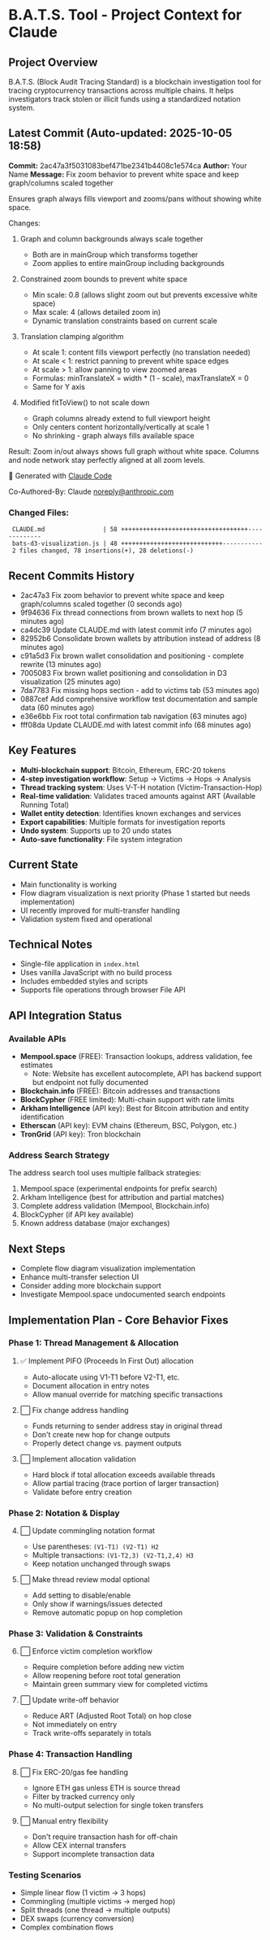 # B.A.T.S. Tool - Project Context for Claude

## Project Overview
B.A.T.S. (Block Audit Tracing Standard) is a blockchain investigation tool for tracing cryptocurrency transactions across multiple chains. It helps investigators track stolen or illicit funds using a standardized notation system.

## Latest Commit (Auto-updated: 2025-10-05 18:58)

**Commit:** 2ac47a3f5031083bef471be2341b4408c1e574ca
**Author:** Your Name
**Message:** Fix zoom behavior to prevent white space and keep graph/columns scaled together

Ensures graph always fills viewport and zooms/pans without showing white space.

Changes:
1. Graph and column backgrounds always scale together
   - Both are in mainGroup which transforms together
   - Zoom applies to entire mainGroup including backgrounds

2. Constrained zoom bounds to prevent white space
   - Min scale: 0.8 (allows slight zoom out but prevents excessive white space)
   - Max scale: 4 (allows detailed zoom in)
   - Dynamic translation constraints based on current scale

3. Translation clamping algorithm
   - At scale 1: content fills viewport perfectly (no translation needed)
   - At scale < 1: restrict panning to prevent white space edges
   - At scale > 1: allow panning to view zoomed areas
   - Formulas: minTranslateX = width * (1 - scale), maxTranslateX = 0
   - Same for Y axis

4. Modified fitToView() to not scale down
   - Graph columns already extend to full viewport height
   - Only centers content horizontally/vertically at scale 1
   - No shrinking - graph always fills available space

Result: Zoom in/out always shows full graph without white space.
Columns and node network stay perfectly aligned at all zoom levels.

🤖 Generated with [Claude Code](https://claude.com/claude-code)

Co-Authored-By: Claude <noreply@anthropic.com>

### Changed Files:
```
 CLAUDE.md                | 58 +++++++++++++++++++++++++++++++++++-------------
 bats-d3-visualization.js | 48 ++++++++++++++++++++++++++++-----------
 2 files changed, 78 insertions(+), 28 deletions(-)
```

## Recent Commits History

- 2ac47a3 Fix zoom behavior to prevent white space and keep graph/columns scaled together (0 seconds ago)
- 9f94636 Fix thread connections from brown wallets to next hop (5 minutes ago)
- ca4dc39 Update CLAUDE.md with latest commit info (7 minutes ago)
- 82952b6 Consolidate brown wallets by attribution instead of address (8 minutes ago)
- c91a5d3 Fix brown wallet consolidation and positioning - complete rewrite (13 minutes ago)
- 7005083 Fix brown wallet positioning and consolidation in D3 visualization (25 minutes ago)
- 7da7783 Fix missing hops section - add to victims tab (53 minutes ago)
- 0887cef Add comprehensive workflow test documentation and sample data (60 minutes ago)
- e36e6bb Fix root total confirmation tab navigation (63 minutes ago)
- fff08da Update CLAUDE.md with latest commit info (68 minutes ago)

## Key Features
- **Multi-blockchain support**: Bitcoin, Ethereum, ERC-20 tokens
- **4-step investigation workflow**: Setup → Victims → Hops → Analysis
- **Thread tracking system**: Uses V-T-H notation (Victim-Transaction-Hop)
- **Real-time validation**: Validates traced amounts against ART (Available Running Total)
- **Wallet entity detection**: Identifies known exchanges and services
- **Export capabilities**: Multiple formats for investigation reports
- **Undo system**: Supports up to 20 undo states
- **Auto-save functionality**: File system integration

## Current State
- Main functionality is working
- Flow diagram visualization is next priority (Phase 1 started but needs implementation)
- UI recently improved for multi-transfer handling
- Validation system fixed and operational

## Technical Notes
- Single-file application in `index.html`
- Uses vanilla JavaScript with no build process
- Includes embedded styles and scripts
- Supports file operations through browser File API

## API Integration Status

### Available APIs
- **Mempool.space** (FREE): Transaction lookups, address validation, fee estimates
  - Note: Website has excellent autocomplete, API has backend support but endpoint not fully documented
- **Blockchain.info** (FREE): Bitcoin addresses and transactions
- **BlockCypher** (FREE limited): Multi-chain support with rate limits
- **Arkham Intelligence** (API key): Best for Bitcoin attribution and entity identification
- **Etherscan** (API key): EVM chains (Ethereum, BSC, Polygon, etc.)
- **TronGrid** (API key): Tron blockchain

### Address Search Strategy
The address search tool uses multiple fallback strategies:
1. Mempool.space (experimental endpoints for prefix search)
2. Arkham Intelligence (best for attribution and partial matches)
3. Complete address validation (Mempool, Blockchain.info)
4. BlockCypher (if API key available)
5. Known address database (major exchanges)

## Next Steps
- Complete flow diagram visualization implementation
- Enhance multi-transfer selection UI
- Consider adding more blockchain support
- Investigate Mempool.space undocumented search endpoints

## Implementation Plan - Core Behavior Fixes

### Phase 1: Thread Management & Allocation
1. ✅ Implement PIFO (Proceeds In First Out) allocation
   - Auto-allocate using V1-T1 before V2-T1, etc.
   - Document allocation in entry notes
   - Allow manual override for matching specific transactions

2. ⬜ Fix change address handling
   - Funds returning to sender address stay in original thread
   - Don't create new hop for change outputs
   - Properly detect change vs. payment outputs

3. ⬜ Implement allocation validation
   - Hard block if total allocation exceeds available threads
   - Allow partial tracing (trace portion of larger transaction)
   - Validate before entry creation

### Phase 2: Notation & Display
4. ⬜ Update commingling notation format
   - Use parentheses: `(V1-T1) (V2-T1) H2`
   - Multiple transactions: `(V1-T2,3) (V2-T1,2,4) H3`
   - Keep notation unchanged through swaps

5. ⬜ Make thread review modal optional
   - Add setting to disable/enable
   - Only show if warnings/issues detected
   - Remove automatic popup on hop completion

### Phase 3: Validation & Constraints
6. ⬜ Enforce victim completion workflow
   - Require completion before adding new victim
   - Allow reopening before root total generation
   - Maintain green summary view for completed victims

7. ⬜ Update write-off behavior
   - Reduce ART (Adjusted Root Total) on hop close
   - Not immediately on entry
   - Track write-offs separately in totals

### Phase 4: Transaction Handling
8. ⬜ Fix ERC-20/gas fee handling
   - Ignore ETH gas unless ETH is source thread
   - Filter by tracked currency only
   - No multi-output selection for single token transfers

9. ⬜ Manual entry flexibility
   - Don't require transaction hash for off-chain
   - Allow CEX internal transfers
   - Support incomplete transaction data

### Testing Scenarios
- Simple linear flow (1 victim → 3 hops)
- Commingling (multiple victims → merged hop)
- Split threads (one thread → multiple outputs)
- DEX swaps (currency conversion)
- Complex combination flows
